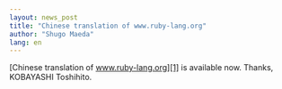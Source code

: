 ```yaml
---
layout: news_post
title: "Chinese translation of www.ruby-lang.org"
author: "Shugo Maeda"
lang: en
---
```


[Chinese translation of www.ruby-lang.org][1] is available now. Thanks,
KOBAYASHI Toshihito.



[1]: http://rubycn.ce-lab.net/ 

